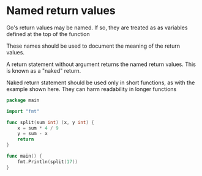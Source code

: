 # Named return values

Go's return values may be named. If so, they are treated as as variables defined at the top of the function

These names should be used to document the meaning of the return values.

A return statement without argument returns the named return values. This is known as a "naked" return.

Naked return statement should be used only in short functions, as with the example shown here. They can harm readability in longer functions

```go
package main

import "fmt"

func split(sum int) (x, y int) {
	x = sum * 4 / 9
	y = sum - x
	return
}

func main() {
	fmt.Println(split(17))
}
```
